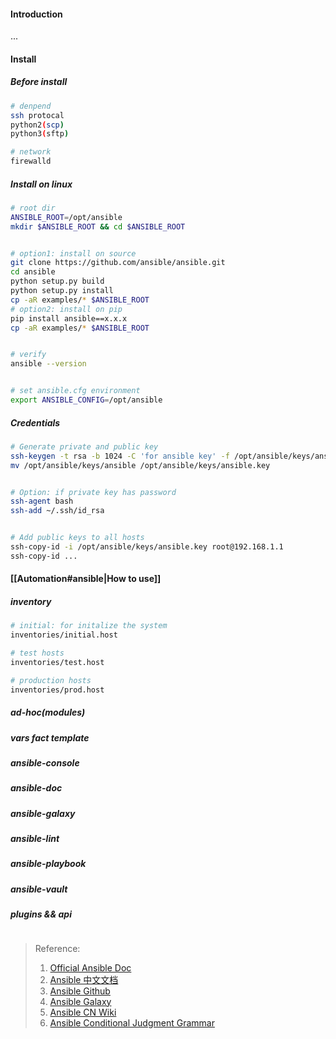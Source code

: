 #### Introduction
...


#### Install 
##### Before install
```bash
# denpend
ssh protocal
python2(scp)
python3(sftp)

# network 
firewalld

```

##### Install on linux
```bash
# root dir
ANSIBLE_ROOT=/opt/ansible
mkdir $ANSIBLE_ROOT && cd $ANSIBLE_ROOT


# option1: install on source
git clone https://github.com/ansible/ansible.git
cd ansible
python setup.py build
python setup.py install
cp -aR examples/* $ANSIBLE_ROOT
# option2: install on pip
pip install ansible==x.x.x
cp -aR examples/* $ANSIBLE_ROOT


# verify
ansible --version


# set ansible.cfg environment
export ANSIBLE_CONFIG=/opt/ansible
```

##### Credentials
```bash
# Generate private and public key
ssh-keygen -t rsa -b 1024 -C 'for ansible key' -f /opt/ansible/keys/ansible -q -N ""
mv /opt/ansible/keys/ansible /opt/ansible/keys/ansible.key


# Option: if private key has password
ssh-agent bash
ssh-add ~/.ssh/id_rsa


# Add public keys to all hosts
ssh-copy-id -i /opt/ansible/keys/ansible.key root@192.168.1.1
ssh-copy-id ...
```


#### [[Automation#ansible|How to use]]
##### inventory
```bash
# initial: for initalize the system
inventories/initial.host

# test hosts
inventories/test.host

# production hosts
inventories/prod.host
```

##### ad-hoc(modules)

##### vars fact template

##### ansible-console

##### ansible-doc

##### ansible-galaxy

##### ansible-lint

##### ansible-playbook

##### ansible-vault

##### plugins && api
```bash
```



>Reference:
>1. [Official Ansible Doc](https://docs.ansible.com/ansible)
>2. [Ansible 中文文档](https://ansible-tran.readthedocs.io/en/latest/docs/intro.html)
>3. [Ansible Github](https://github.com/ansible/ansible)
>4. [Ansible Galaxy](https://galaxy.ansible.com/)
>5. [Ansible CN Wiki](https://ansible.leops.cn/basic/Introduction/)
>6. [Ansible Conditional Judgment Grammar](https://www.ityoudao.cn/posts/ansible-conditionals/)

